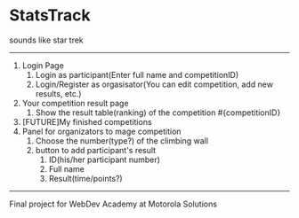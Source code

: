 # StatsTrack 
sounds like star trek 


<hr>

<ol>
    <li>
        Login Page
        <ol>
            <li>Login as participant(Enter full name and competitionID)</li>
            <li>Login/Register as orgasisator(You can edit competition, add new results, etc.)</li>
        </ol>
    </li>
    <li>
        Your competition result page
        <ol>
            <li>Show the result table(ranking) of the competition #{competitionID}</li>
        </ol>
    </li>
    <li>[FUTURE]My finished competitions</li>
    <li>
        Panel for organizators to mage competition
        <ol>
            <li>Choose the number(type?) of the climbing wall</li>
            <li>
              button to add participant's result
                <ol>
                    <li>ID(his/her participant number)</li>
                    <li>Full name</li>
                    <li>Result(time/points?)</li>
                </ol>
            </li>
        </ol>
    </li>
</ol>

<hr> Final project for WebDev Academy at Motorola Solutions
